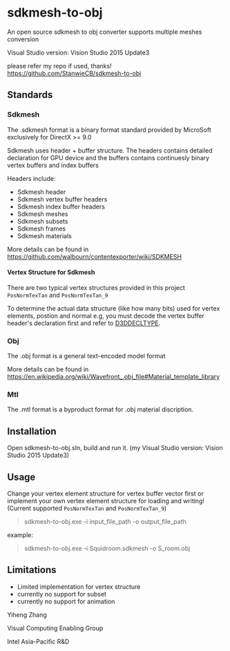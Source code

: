 # sdkmesh-to-obj
An open source sdkmesh to obj converter supports multiple meshes conversion

Visual Studio version: Vision Studio 2015 Update3

please refer my repo if used, thanks! https://github.com/StanwieCB/sdkmesh-to-obj

## Standards

### Sdkmesh
The .sdkmesh format is a binary format standard provided by MicroSoft exclusively for DirectX >= 9.0

Sdkmesh uses header + buffer structure. The headers contains detailed declaration for GPU device and the buffers contains continuesly binary vertex buffers and index buffers

Headers include:

- Sdkmesh header
- Sdkmesh vertex buffer headers
- Sdkmesh index buffer headers
- Sdkmesh meshes
- Sdkmesh subsets
- Sdkmesh frames
- Sdkmesh materials

More details can be found in https://github.com/walbourn/contentexporter/wiki/SDKMESH

#### Vertex Structure for Sdkmesh

There are two typical vertex structures provided in this project `PosNormTexTan` and `PosNormTexTan_9`

To determine the actual data structure (like how many bits) used for vertex elements, postion and normal e.g, you must decode the vertex buffer header's declaration first and refer to [D3DDECLTYPE](https://docs.microsoft.com/en-us/windows/desktop/direct3d9/d3ddecltype).

### Obj
The .obj format is a general text-encoded model format

More details can be found in https://en.wikipedia.org/wiki/Wavefront_.obj_file#Material_template_library

### Mtl
The .mtl format is a byproduct format for .obj material discription.

## Installation
Open sdkmesh-to-obj.sIn, build and run it. (my Visual Studio version: Vision Studio 2015 Update3)

## Usage
Change your vertex element structure for vertex buffer vector first or implement your own vertex element structure for loading and writing! (Current supported `PosNormTexTan` and `PosNormTexTan_9`)

> sdkmesh-to-obj.exe -i input_file_path -o output_file_path

example:

> sdkmesh-to-obj.exe -i Squidroom.sdkmesh -o S_room.obj

## Limitations

- Limited implementation for vertex structure
- currently no support for subset
- currently no support for animation

Yiheng Zhang

Visual Computing Enabling Group

Intel Asia-Pacific R&D